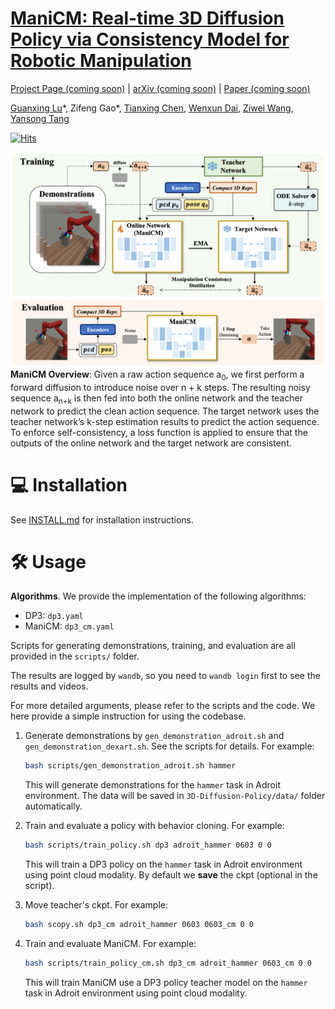 # [ManiCM: Real-time 3D Diffusion Policy via Consistency Model for Robotic Manipulation](https://manicm-fast.github.io/)

[Project Page (coming soon)](https://manicm-fast.github.io/) | [arXiv (coming soon)]() | [Paper (coming soon)]() 

[Guanxing Lu](https://guanxinglu.github.io/)\*, Zifeng Gao\*, [Tianxing Chen](https://tianxingchen.github.io), [Wenxun Dai](https://github.com/Dai-Wenxun), [Ziwei Wang](https://ziweiwangthu.github.io/), [Yansong Tang](https://andytang15.github.io/)

[![Hits](https://hits.seeyoufarm.com/api/count/incr/badge.svg?url=https%3A%2F%2Fgithub.com%2FManiCM-fast%2FManiCM&count_bg=%2349CCFF&title_bg=%23B038EF&icon=&icon_color=%23E7E7E7&title=ManiCM+Code+Viewers&edge_flat=false)](https://hits.seeyoufarm.com)

![](./files/2024-ManiCM.png)
<b>ManiCM Overview</b>: Given a raw action sequence a<sub>0</sub>, we first perform a forward diffusion to introduce noise over n + k steps. The resulting noisy sequence a<sub>n+k</sub> is then fed into both the online network and the teacher network to predict the clean action sequence. The target network uses the teacher network’s k-step estimation results to predict the action sequence. To enforce self-consistency, a loss function is applied to ensure that the outputs of the online network and the target network are consistent.


# 💻 Installation

See [INSTALL.md](INSTALL.md) for installation instructions. 


# 🛠️ Usage
**Algorithms**. We provide the implementation of the following algorithms: 
- DP3: `dp3.yaml`
- ManiCM: `dp3_cm.yaml`


Scripts for generating demonstrations, training, and evaluation are all provided in the `scripts/` folder. 

The results are logged by `wandb`, so you need to `wandb login` first to see the results and videos.

For more detailed arguments, please refer to the scripts and the code. We here provide a simple instruction for using the codebase.

1. Generate demonstrations by `gen_demonstration_adroit.sh` and `gen_demonstration_dexart.sh`. See the scripts for details. For example:
    ```bash
    bash scripts/gen_demonstration_adroit.sh hammer
    ```
    This will generate demonstrations for the `hammer` task in Adroit environment. The data will be saved in `3D-Diffusion-Policy/data/` folder automatically.


2. Train and evaluate a policy with behavior cloning. For example:
    ```bash
    bash scripts/train_policy.sh dp3 adroit_hammer 0603 0 0
    ```
    This will train a DP3 policy on the `hammer` task in Adroit environment using point cloud modality. By default we **save** the ckpt (optional in the script).

3. Move teacher's ckpt. For example:
    ```bash
    bash scopy.sh dp3_cm adroit_hammer 0603 0603_cm 0 0
    ```

4. Train and evaluate ManiCM. For example:
    ```bash
    bash scripts/train_policy_cm.sh dp3_cm adroit_hammer 0603_cm 0 0
    ```
    This will train ManiCM use a DP3 policy teacher model on the `hammer` task in Adroit environment using point cloud modality.
